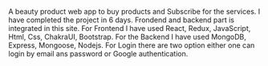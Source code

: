 A beauty product web app to buy products and Subscribe for the services.
I have completed the project in 6 days.
Frondend and backend part is integrated in this site.
For Frontend I have used React, Redux, JavaScript, Html, Css, ChakraUI, Bootstrap.
For the Backend I have used MongoDB, Express, Mongoose, Nodejs.
For Login there are two option either one can login by email ans password or Google authentication.
